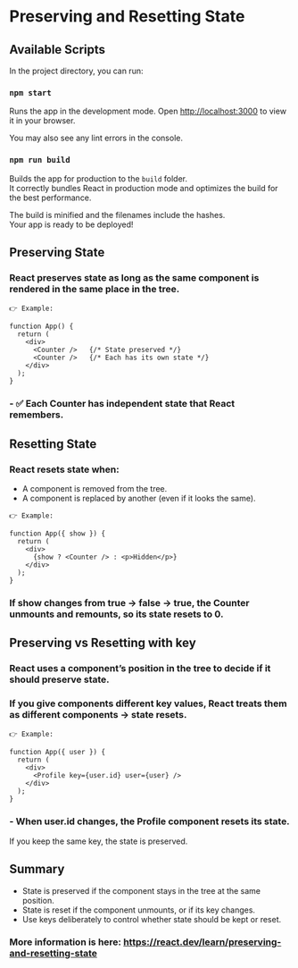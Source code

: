 # Preserving and Resetting State

## Available Scripts

In the project directory, you can run:

### `npm start`

Runs the app in the development mode.
Open [http://localhost:3000](http://localhost:3000) to view it in your browser.

You may also see any lint errors in the console.

### `npm run build`

Builds the app for production to the `build` folder.\
It correctly bundles React in production mode and optimizes the build for the best performance.

The build is minified and the filenames include the hashes.\
Your app is ready to be deployed!

## Preserving State

### React preserves state as long as the same component is rendered in the same place in the tree.
```
👉 Example:

function App() {
  return (
    <div>
      <Counter />   {/* State preserved */}
      <Counter />   {/* Each has its own state */}
    </div>
  );
}
```

### - ✅ Each Counter has independent state that React remembers.

## Resetting State

### React resets state when:
 - A component is removed from the tree.
 - A component is replaced by another (even if it looks the same).
```
👉 Example:

function App({ show }) {
  return (
    <div>
      {show ? <Counter /> : <p>Hidden</p>}
    </div>
  );
}
```

### If show changes from true → false → true, the Counter unmounts and remounts, so its state resets to 0.

## Preserving vs Resetting with key

### React uses a component’s position in the tree to decide if it should preserve state.
### If you give components different key values, React treats them as different components → state resets.
```
👉 Example:

function App({ user }) {
  return (
    <div>
      <Profile key={user.id} user={user} />
    </div>
  );
}
```

### - When user.id changes, the Profile component resets its state.

If you keep the same key, the state is preserved.

## Summary
 - State is preserved if the component stays in the tree at the same position.
 - State is reset if the component unmounts, or if its key changes.
 - Use keys deliberately to control whether state should be kept or reset.

### More information is here: https://react.dev/learn/preserving-and-resetting-state
